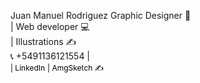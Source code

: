 
Juan Manuel Rodriguez
Graphic Designer 📝<br> | Web developer 💻<br> | Illustrations ✍️ <br>
📞 +5491136121554 |<br>
<a style=" text-decoration: none; color: #000; font-size: 12px;" href="https://www.linkedin.com/in/juan-manuel-rodriguez-5a45431a8/">| LinkedIn</a> 
<a style=" text-decoration: none; color: #000; font-size: 12px;" href="https://www.instagram.com/amgsketch/">| AmgSketch ✍️</a>
                                    
                                   
                                   
